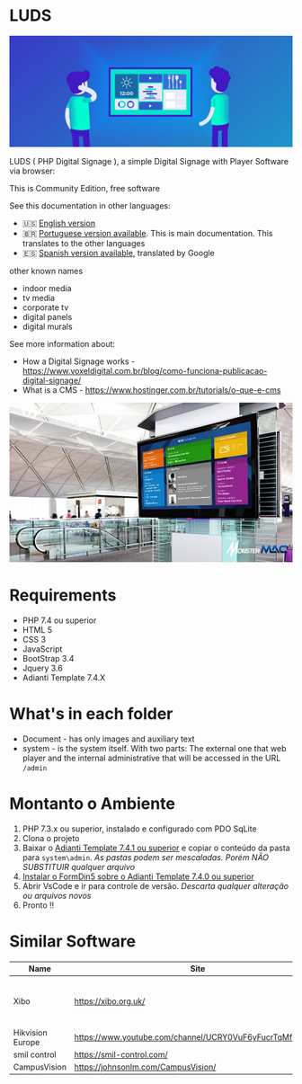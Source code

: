 # LUDS

![visão geral](document/digital-signage.png)

LUDS ( PHP Digital Signage ), a simple Digital Signage with Player Software via browser:

This is Community Edition, free software

See this documentation in other languages:
- :us: [English version](README.md)
- :brazil: [Portuguese version available](document/README_pt-BR.md). This is main documentation. This translates to the other languages
- :es: [Spanish version available](document/README_es.md), translated by Google

other known names
* indoor media
* tv media
* corporate tv
* digital panels
* digital murals

See more information about:
* How a Digital Signage works - https://www.voxeldigital.com.br/blog/como-funciona-publicacao-digital-signage/
* What is a CMS - https://www.hostinger.com.br/tutorials/o-que-e-cms

![visão geral](document/exemplo01.jpg)

# Requirements
* PHP 7.4 ou superior
* HTML 5
* CSS 3
* JavaScript
* BootStrap 3.4
* Jquery 3.6
* Adianti Template 7.4.X

# What's in each folder
* Document - has only images and auxiliary text
* system - is the system itself. With two parts: The external one that web player and the internal administrative that will be accessed in the URL `/admin`

# Montanto o Ambiente

1. PHP 7.3.x ou superior, instalado e configurado com PDO SqLite
1. Clona o projeto
1. Baixar o [Adianti Template 7.4.1 ou superior](https://www.adianti.com.br/framework-download) e copiar o conteúdo da pasta para `system\admin`. *As pastas podem ser mescaladas. Porém NÃO SUBSTITUIR qualquer arquivo*
1. [Instalar o FormDin5 sobre o Adianti Template 7.4.0 ou superior](https://github.com/bjverde/formDin5#instala%C3%A7%C3%A3o)
1. Abrir VsCode e ir para controle de versão. *Descarta qualquer alteração ou arquivos novos*
1. Pronto !!


# Similar Software 
| Name             | Site                                                     | GitHub                                    | Description                          |
|------------------|----------------------------------------------------------|-------------------------------------------|--------------------------------------|
| Xibo             | https://xibo.org.uk/                                     |                                           | Most Famous software Digital Display |
| Hikvision Europe | https://www.youtube.com/channel/UCRY0VuF6yFucrTqMfZk6Bng |                                           |                                      |
| smil control     | https://smil-control.com/                                | https://github.com/sagiadinos             |                                      |
| CampusVision     | https://johnsonlm.com/CampusVision/                      | https://github.com/JohnsonLM/CampusVision |                                      |

